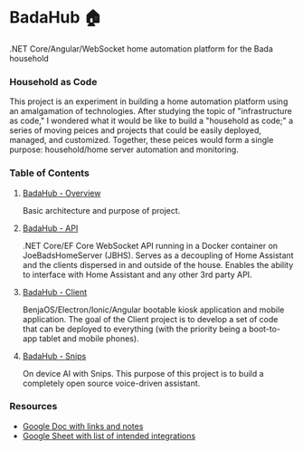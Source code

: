 # BadaHub 🏠
.NET Core/Angular/WebSocket home automation platform for the Bada household

### Household as Code
This project is an experiment in building a home automation platform using an amalgamation of technologies. After studying the topic of "infrastructure as code," I wondered what it would be like to build a "household as code;" a series of moving peices and projects that could be easily deployed, managed, and customized. Together, these peices would form a single purpose: household/home server automation and monitoring.

### Table of Contents
1. [BadaHub - Overview](https://github.com/joe307bad/badahub)
   
   Basic architecture and purpose of project.

2. [BadaHub - API](https://github.com/joe307bad/badahub/tree/master/BadaHub.API)

   .NET Core/EF Core WebSocket API running in a Docker container on JoeBadsHomeServer (JBHS). Serves as a decoupling of Home Assistant and the clients dispersed in and outside of the house. Enables the ability to interface with Home Assistant and any other 3rd party API.

3. [BadaHub - Client](https://github.com/joe307bad/badahub/tree/master/BadaHub.Client)

   BenjaOS/Electron/Ionic/Angular bootable kiosk application and mobile application. The goal of the Client project is to develop a set of code that can be deployed to everything (with the priority being a boot-to-app tablet and mobile phones).

4. [BadaHub - Snips](https://github.com/joe307bad/badahub/tree/master/BadaHub.Snips)

   On device AI with Snips. This purpose of this project is to build a completely open source voice-driven assistant. 

### Resources
* [Google Doc with links and notes](https://goo.gl/upCyLR)
* [Google Sheet with list of intended integrations](https://goo.gl/FEHGTD)

